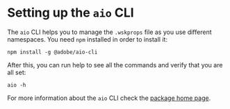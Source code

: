 # Setting up the `aio` CLI

The `aio` CLI helps you to manage the `.wskprops` file as you use different namespaces. You need `npm` installed in order to install it:

```
npm install -g @adobe/aio-cli
```

After this, you can run help to see all the commands and verify that you are all set:

```
aio -h
```

For more information about the `aio` CLI check the [package home page](https://www.npmjs.com/package/@adobe/aio-cli).